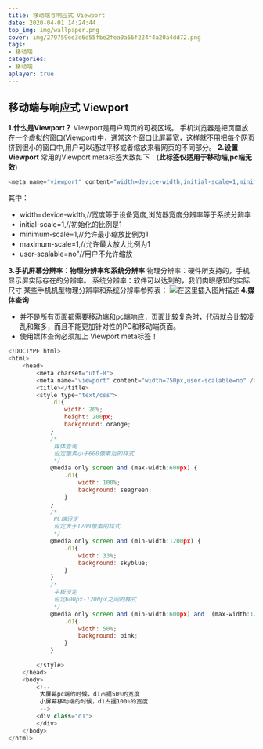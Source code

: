 ```yaml
---
title: 移动端与响应式 Viewport
date: 2020-04-01 14:24:44
top_img: img/wallpaper.png
cover: img/279759ee3d6d55fbe2fea0a66f224f4a20a4dd72.png
tags:
- 移动端
categories:
- 移动端
aplayer: true
---
```

## 移动端与响应式 Viewport

**1.什么是Viewport？**
Viewport是用户网页的可视区域。
手机浏览器是把页面放在一个虚拟的窗口(Viewport)中，通常这个窗口比屏幕宽，这样就不用把每个网页挤到很小的窗口中,用户可以通过平移或者缩放来看网页的不同部分。
**2.设置Viewport**
常用的Viewport meta标签大致如下：(**此标签仅适用于移动端,pc端无效**)

```javascript
<meta name="viewport" content="width=device-width,initial-scale=1,minimum-scale=1,maximum-scale=1,user-scalable=no" />
```

其中：

 -  width=device-width,//宽度等于设备宽度,浏览器宽度分辨率等于系统分辨率
-  initial-scale=1,//初始化的比例是1
-  minimum-scale=1,//允许最小缩放比例为1
-  maximum-scale=1,//允许最大放大比例为1
-  user-scalable=no"//用户不允许缩放

**3.手机屏幕分辨率：物理分辨率和系统分辨率**
物理分辨率：硬件所支持的，手机显示屏实际存在的分辨率。
系统分辨率：软件可以达到的，我们肉眼感知的实际尺寸
某些手机机型物理分辨率和系统分辨率参照表：
![在这里插入图片描述](https://img-blog.csdnimg.cn/20200826100357846.png#pic_center)
**4.媒体查询**

- 并不是所有页面都需要移动端和pc端响应，页面比较复杂时，代码就会比较凌乱和繁多，而且不能更加针对性的PC和移动端页面。
- 使用媒体查询必须加上 Viewport meta标签！

```javascript
<!DOCTYPE html>
<html>
	<head>
		<meta charset="utf-8">
		<meta name="viewport" content="width=750px,user-scalable=no" />
		<title></title>
		<style type="text/css">
			.d1{
				width: 20%;
				height: 200px;
				background: orange;
			}
			/* 
			 媒体查询
			 设定像素小于600像素后的样式
			 */
			@media only screen and (max-width:600px) {
				.d1{
					width: 100%;
					background: seagreen;
				}
			}
			/* 
			 PC端设定
			 设定大于1200像素的样式
			 */
			@media only screen and (min-width:1200px) {
				.d1{
					width: 33%;
					background: skyblue;
				}
			}
			/* 
			 平板设定
			 设定600px-1200px之间的样式
			 */
			@media only screen and (min-width:600px) and  (max-width:1200px){
				.d1{
					width: 50%;
					background: pink;
				}
			}
			
		</style>
	</head>
	<body>
		<!-- 
		 大屏幕pc端的时候，d1占据50%的宽度
		 小屏幕移动端的时候，d1占据100%的宽度
		 -->
		<div class="d1">
		</div>
	</body>
</html>

```
